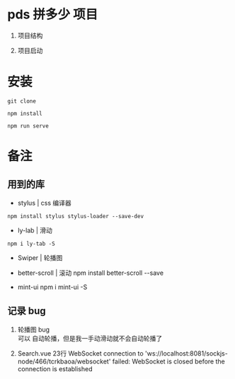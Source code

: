 # pds 拼多少 项目

1. 项目结构

2. 项目启动

# 安装

```node
git clone

npm install

npm run serve
```

# 备注

## 用到的库

- stylus | css 编译器
```node
npm install stylus stylus-loader --save-dev
```
- ly-lab | 滑动
```node
npm i ly-tab -S
```

- Swiper | 轮播图

- better-scroll | 滚动
    npm install better-scroll --save

- mint-ui
     npm i mint-ui -S


## 记录 bug
1. 轮播图 bug  
    可以 自动轮播，但是我一手动滑动就不会自动轮播了

2. Search.vue 23行
    WebSocket connection to 'ws://localhost:8081/sockjs-node/466/tcrkbaoa/websocket' failed: WebSocket is closed before the connection is established